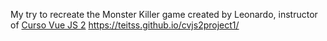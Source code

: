 
My try to recreate the Monster Killer game created by Leonardo, instructor of [Curso Vue JS 2](https://www.udemy.com/vue-js-completo)
https://teitss.github.io/cvjs2project1/
